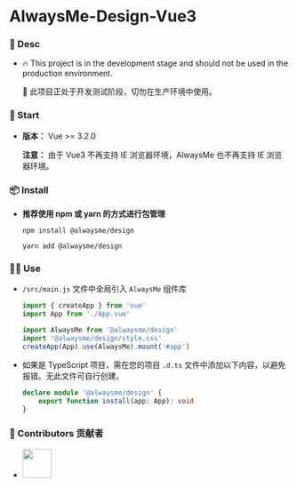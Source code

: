 # AlwaysMe-Design-Vue3

### 📌 Desc

-   🔥 This project is in the development stage and should not be used in the production environment.

    👻 此项目正处于开发测试阶段，切勿在生产环境中使用。

### 💫 Start

-   **版本：** Vue >= 3.2.0

     **注意：** 由于 Vue3 不再支持 IE 浏览器环境，AlwaysMe 也不再支持 IE 浏览器环境。

### 📦️ Install

-   **推荐使用 npm 或 yarn 的方式进行包管理**

    `npm install @alwaysme/design`

    `yarn add @alwaysme/design`

### 🧑‍💻 Use

-   `/src/main.js` 文件中全局引入 `AlwaysMe` 组件库

    ```javascript
    import { createApp } from 'vue'
    import App from './App.vue'

    import AlwaysMe from '@alwaysme/design'
    import '@alwaysme/design/style.css'
    createApp(App).use(AlwaysMe).mount('#app')
    ```

-   如果是 TypeScript 项目，需在您的项目 `.d.ts` 文件中添加以下内容，以避免报错。无此文件可自行创建。

    ```typescript
    declare module '@alwaysme/design' {
        export function install(app: App): void
    }
    ```

###  📌 Contributors 贡献者
-   <a href="https://github.com/Alwaysmeo" target="_blank"><img src="https://avatars.githubusercontent.com/u/62600916?v=4" height="52"></a>